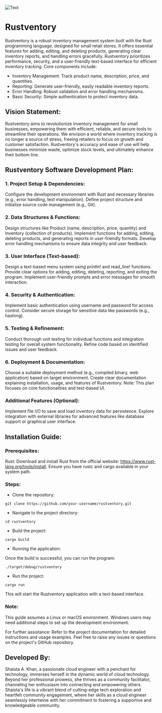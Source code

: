 ![Text](URL)

# Rustventory

Rustventory is a robust inventory management system built with the Rust programming language, designed for small retail stores. It offers essential features for adding, editing, and deleting products, generating clear inventory reports, and handling errors gracefully. Rustventory prioritizes performance, security, and a user-friendly text-based interface for efficient inventory tracking. Core components include:

- Inventory Management: Track product name, description, price, and quantities.
- Reporting: Generate user-friendly, easily readable inventory reports.
- Error Handling: Robust validation and error handling mechanisms.
- Basic Security: Simple authentication to protect inventory data.

## Vision Statement: 

Rustventory aims to revolutionize inventory management for small businesses, empowering them with efficient, reliable, and secure tools to streamline their operations. We envision a world where inventory tracking is no longer a source of stress, freeing retailers to focus on growth and customer satisfaction. Rustventory's accuracy and ease of use will help businesses minimize waste, optimize stock levels, and ultimately enhance their bottom line.

## Rustventory Software Development Plan:

### 1. Project Setup & Dependencies:

Configure the development environment with Rust and necessary libraries (e.g., error handling, text manipulation).
Define project structure and initialize source code management (e.g., Git).

### 2. Data Structures & Functions:

Design structures like Product (name, description, price, quantity) and Inventory (collection of products).
Implement functions for adding, editing, deleting products, and generating reports in user-friendly formats.
Develop error handling mechanisms to ensure data integrity and user feedback.

### 3. User Interface (Text-based):

Design a text-based menu system using println! and read_line! functions.
Provide clear options for adding, editing, deleting, reporting, and exiting the program.
Implement user-friendly prompts and error messages for smooth interaction.

### 4. Security & Authentication:

Implement basic authentication using username and password for access control.
Consider secure storage for sensitive data like passwords (e.g., hashing).

### 5. Testing & Refinement:

Conduct thorough unit testing for individual functions and integration testing for overall system functionality.
Refine code based on identified issues and user feedback.

### 6. Deployment & Documentation:

Choose a suitable deployment method (e.g., compiled binary, web application) based on target environment.
Create clear documentation explaining installation, usage, and features of Rustventory.
Note: This plan focuses on core functionalities and text-based UI.

### Additional Features (Optional):

Implement file I/O to save and load inventory data for persistence.
Explore integration with external libraries for advanced features like database support or graphical user interface.

## Installation Guide:

### Prerequisites:
Rust: Download and install Rust from the official website: https://www.rust-lang.org/tools/install. Ensure you have rustc and cargo available in your system path.

### Steps:

- Clone the repository:
```
git clone https://github.com/your-username/rustventory.git
```
- Navigate to the project directory:
```
cd rustventory
```
- Build the project:
```
cargo build
```
- Running the application:

Once the build is successful, you can run the program:

```
./target/debug/rustventory
```
- Run the project:
```
cargo run
```
This will start the Rustventory application with a text-based interface.

### Note:
This guide assumes a Linux or macOS environment. Windows users may need additional steps to set up the development environment.

For further assistance:
Refer to the project documentation for detailed instructions and usage examples.
Feel free to raise any issues or questions on the project's GitHub repository.

## Developed By:
Shaista A. Khan, a passionate cloud engineer with a penchant for technology, immerses herself in the dynamic world of cloud technology. Beyond her professional prowess, she thrives as a community facilitator, channeling her enthusiasm into connecting and empowering others. Shaista's life is a vibrant blend of cutting-edge tech exploration and heartfelt community engagement, where her skills as a cloud engineer seamlessly intertwine with her commitment to fostering a supportive and knowledgeable community.
